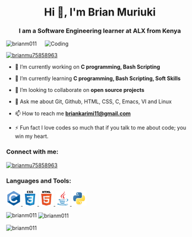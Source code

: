 <h1 align="center">Hi 👋, I'm Brian Muriuki</h1>
<h3 align="center">I am a Software Engineering learner at ALX from Kenya</h3>
<img align="right" alt="Coding" width="400" src="https://media1.giphy.com/media/SWoSkN6DxTszqIKEqv/giphy.gif?cid=ecf05e476q014sy8lpbvadlz0wgyr0y2msfnte7uhw3tcpxp&rid=giphy.gif">

<p align="left"> <img src="https://komarev.com/ghpvc/?username=brianm011&label=Profile%20views&color=0e75b6&style=flat" alt="brianm011" /> </p>

<p align="left"> <a href="https://twitter.com/brianmu75858963" target="blank"><img src="https://img.shields.io/twitter/follow/brianmu75858963?logo=twitter&style=for-the-badge" alt="brianmu75858963" /></a> </p>

- 🔭 I’m currently working on **C programming, Bash Scripting**

- 🌱 I’m currently learning **C programming, Bash Scripting, Soft Skills**

- 👯 I’m looking to collaborate on **open source projects**

- 💬 Ask me about Git, Github, HTML, CSS, C, Emacs, VI and Linux

- 📫 How to reach me **briankarimi11@gmail.com**

- ⚡ Fun fact I love codes so much that if you talk to me about code; you win my heart.

<h3 align="left">Connect with me:</h3>
<p align="left">
<a href="https://twitter.com/brianmu75858963" target="blank"><img align="center" src="https://raw.githubusercontent.com/rahuldkjain/github-profile-readme-generator/master/src/images/icons/Social/twitter.svg" alt="brianmu75858963" height="30" width="40" /></a>
</p>

<h3 align="left">Languages and Tools:</h3>
<p align="left"> <a href="https://www.cprogramming.com/" target="_blank" rel="noreferrer"> <img src="https://raw.githubusercontent.com/devicons/devicon/master/icons/c/c-original.svg" alt="c" width="40" height="40"/> </a> <a href="https://www.w3schools.com/css/" target="_blank" rel="noreferrer"> <img src="https://raw.githubusercontent.com/devicons/devicon/master/icons/css3/css3-original-wordmark.svg" alt="css3" width="40" height="40"/> </a> <a href="https://www.w3.org/html/" target="_blank" rel="noreferrer"> <img src="https://raw.githubusercontent.com/devicons/devicon/master/icons/html5/html5-original-wordmark.svg" alt="html5" width="40" height="40"/> </a> <a href="https://www.java.com" target="_blank" rel="noreferrer"> <img src="https://raw.githubusercontent.com/devicons/devicon/master/icons/java/java-original.svg" alt="java" width="40" height="40"/> </a> <a href="https://www.python.org" target="_blank" rel="noreferrer"> <img src="https://raw.githubusercontent.com/devicons/devicon/master/icons/python/python-original.svg" alt="python" width="40" height="40"/> </a> </p>

<p><img align="left" src="https://github-readme-stats.vercel.app/api/top-langs?username=brianm011&show_icons=true&locale=en&layout=compact" alt="brianm011" /></p>

<p>&nbsp;<img align="center" src="https://github-readme-stats.vercel.app/api?username=brianm011&show_icons=true&locale=en" alt="brianm011" /></p>

<p><img align="center" src="https://github-readme-streak-stats.herokuapp.com/?user=brianm011&" alt="brianm011" /></p>
